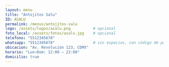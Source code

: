 ```yaml
---
layout: menu
title: "Antojitos Salu"
ID: ASALU
permalink: /menus/antojitos-salu
logo: /assets/logos/asalu.png          # opcional
foto_local: /assets/fotos/asalu.jpg    # opcional
telefono: "5512345678"
whatsapp: "5512345678"                 # sin espacios, con código de país
ubicacion: "Av. Revolución 123, CDMX"
horario: "Lun–Dom: 12:00 – 22:00"
domicilio: true
---
```

